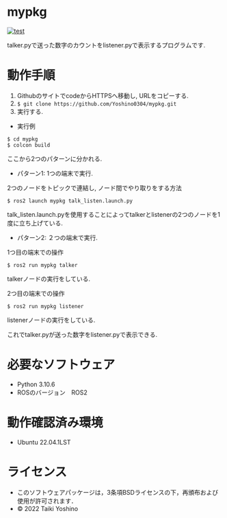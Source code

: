 # mypkg
[![test](https://github.com/Yoshino0304/mypkg/actions/workflows/test.yml/badge.svg)](https://github.com/Yoshino0304/mypkg/actions/workflows/test.yml)

talker.pyで送った数字のカウントをlistener.pyで表示するプログラムです.

# 動作手順
1. GithubのサイトでcodeからHTTPSへ移動し, URLをコピーする.
1. ```$ git clone https://github.com/Yoshino0304/mypkg.git```
1. 実行する.

* 実行例

````
$ cd mypkg
$ colcon build
````
ここから2つのパターンに分かれる. 

* パターン1: 1つの端末で実行.

2つのノードをトピックで連結し, ノード間でやり取りをする方法

```$ ros2 launch mypkg talk_listen.launch.py```

talk_listen.launch.pyを使用することによってtalkerとlistenerの2つのノードを1度に立ち上げている. 

* パターン2: ２つの端末で実行.

1つ目の端末での操作

```$ ros2 run mypkg talker```

talkerノードの実行をしている.

2つ目の端末での操作

```$ ros2 run mypkg listener```

listenerノードの実行をしている.

これでtalker.pyが送った数字をlistener.pyで表示できる.
# 必要なソフトウェア
* Python 3.10.6
* ROSのバージョン　ROS2

# 動作確認済み環境
* Ubuntu 22.04.1LST

# ライセンス
* このソフトウェアパッケージは，3条項BSDライセンスの下，再頒布および使用が許可されます．
* © 2022 Taiki Yoshino
